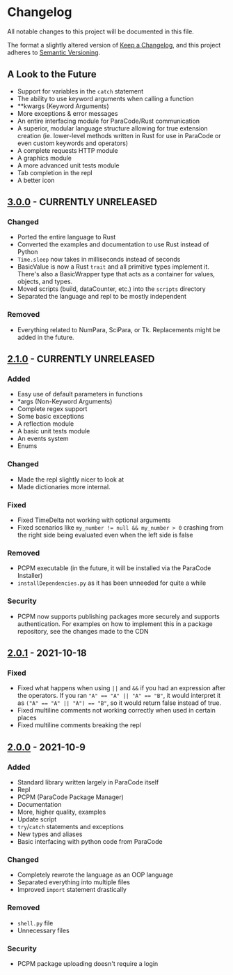 # Changelog
All notable changes to this project will be documented in this file.

The format a slightly altered version of [Keep a Changelog](https://keepachangelog.com/en/1.0.0/),
and this project adheres to [Semantic Versioning](https://semver.org/spec/v2.0.0.html).

## A Look to the Future
- Support for variables in the `catch` statement
- The ability to use keyword arguments when calling a function
- **kwargs (Keyword Arguments)
- More exceptions & error messages
- An entire interfacing module for ParaCode/Rust communication
- A superior, modular language structure allowing for true extension creation (ie. lower-level methods written in Rust for use in ParaCode or even custom keywords and operators)
- A complete requests HTTP module
- A graphics module
- A more advanced unit tests module
- Tab completion in the repl
- A better icon

## [3.0.0] - CURRENTLY UNRELEASED
### Changed
- Ported the entire language to Rust
- Converted the examples and documentation to use Rust instead of Python
- `Time.sleep` now takes in milliseconds instead of seconds
- BasicValue is now a Rust `trait` and all primitive types implement it. There's also a BasicWrapper type that acts as a container for values, objects, and types.
- Moved scripts (build, dataCounter, etc.) into the `scripts` directory
- Separated the language and repl to be mostly independent

### Removed
- Everything related to NumPara, SciPara, or Tk. Replacements might be added in the future.

## [2.1.0] - CURRENTLY UNRELEASED
### Added
- Easy use of default parameters in functions
- *args (Non-Keyword Arguments)
- Complete regex support
- Some basic exceptions
- A reflection module
- A basic unit tests module
- An events system
- Enums

### Changed
- Made the repl slightly nicer to look at
- Made dictionaries more internal.

### Fixed
- Fixed TimeDelta not working with optional arguments
- Fixed scenarios like `my_number != null && my_number > 0` crashing from the right side being evaluated even when the left side is false

### Removed
- PCPM executable (in the future, it will be installed via the ParaCode Installer)
- `installDependencies.py` as it has been unneeded for quite a while

### Security
- PCPM now supports publishing packages more securely and supports authentication. For examples on how to implement this in a package repository, see the changes made to the CDN

## [2.0.1] - 2021-10-18
### Fixed
- Fixed what happens when using `||` and `&&` if you had an expression after the operators. If you ran `"A" == "A" || "A" == "B"`, it would interpret it as `("A" == "A" || "A") == "B"`, so it would return false instead of true.
- Fixed multiline comments not working correctly when used in certain places
- Fixed multiline comments breaking the repl

## [2.0.0] - 2021-10-9
### Added
- Standard library written largely in ParaCode itself
- Repl
- PCPM (ParaCode Package Manager)
- Documentation
- More, higher quality, examples
- Update script
- `try`/`catch` statements and exceptions
- New types and aliases
- Basic interfacing with python code from ParaCode

### Changed
- Completely rewrote the language as an OOP language
- Separated everything into multiple files
- Improved `import` statement drastically

### Removed
- `shell.py` file
- Unnecessary files

### Security
- PCPM package uploading doesn't require a login

[3.0.0]: https://github.com/ParaCodeLang/ParaCode/compare/rewrite...rewrite-rust

[2.1.0]: https://github.com/ParaCodeLang/ParaCode/compare/2.0.1...rewrite
[2.0.1]: https://github.com/ParaCodeLang/ParaCode/compare/2.0.0...2.0.1
[2.0.0]: https://github.com/ParaCodeLang/ParaCode/releases/tag/2.0.0
